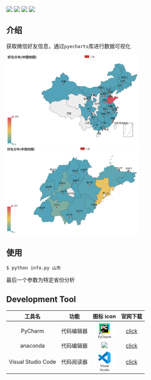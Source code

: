 <a href="https://www.python.org/downloads/"><img  src="https://img.shields.io/badge/python-3.6%2B-brightgreen"></a>
<a href="https://github.com/littlecodersh/ItChat"><img src="https://img.shields.io/badge/itchat-1.3.10-blue"></a>
<a href="https://github.com/pandas-dev/pandas"><img src="https://img.shields.io/badge/pandas-1.0.1-yellow"></a>
<a href="https://github.com/pyecharts/pyecharts"><img src="https://img.shields.io/badge/pyecharts-1.7.1-orange"></a>


## 介绍

获取微信好友信息，通过`pyecharts`库进行数据可视化

<img src= "https://raw.githubusercontent.com/lei940324/picture/master/typora202004/12/020915-570041.png"   width="350"><img src= "https://raw.githubusercontent.com/lei940324/picture/master/typora202004/12/020747-751031.png"   width="350">

## 使用

```
$ python info.py 山东
```

最后一个参数为特定省份分析

## Development Tool

|       工具名       |    功能    |                          图标 icon                           |                           官网下载                           |
| :----------------: | :--------: | :----------------------------------------------------------: | :----------------------------------------------------------: |
|      PyCharm       | 代码编辑器 | <img src= "https://raw.githubusercontent.com/lei940324/picture/master/typora202003/31/182340-937174.png" width="50" align="absmiddle"> | [click](https://www.jetbrains.com/pycharm/download/#section=windows) |
|      anaconda      | 代码编辑器 | <img src="https://lei-picture.oss-cn-beijing.aliyuncs.com/img/20200504130345.png" width=50/> |    [click](https://www.anaconda.com/products/individual)     |
| Visual Studio Code | 代码阅读器 | <img src= "https://raw.githubusercontent.com/lei940324/picture/master/typora202004/14/193013-466582.png" width="50" align="absmiddle"> |           [click](https://code.visualstudio.com/)            |

